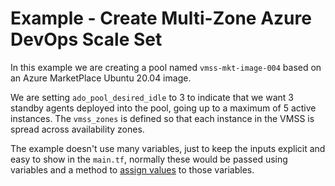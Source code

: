 # Example - Create Multi-Zone Azure DevOps Scale Set

In this example we are creating a pool named `vmss-mkt-image-004` based on an Azure MarketPlace Ubuntu 20.04 image.

We are setting `ado_pool_desired_idle` to 3 to indicate that we want 3 standby agents deployed into the pool, going up to a maximum of 5 active instances.  The `vmss_zones` is defined so that each instance in the VMSS is spread across availability zones.

The example doesn't use many variables, just to keep the inputs explicit and easy to show in the `main.tf`, normally these would be passed using variables and a method to [assign values](https://www.terraform.io/language/values/variables#assigning-values-to-root-module-variables) to those variables.
